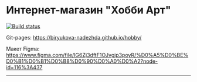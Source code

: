 # Интернет-магазин "Хобби Арт"
[![Build status](https://ci.appveyor.com/api/projects/status/64ykiam3lmib8c6t?svg=true)](https://ci.appveyor.com/project/biryukova-nadezhda/hobby)

Git-pages: https://biryukova-nadezhda.github.io/hobby/

Макет Figma: https://www.figma.com/file/IG6Zj3dftF1OJvgjp3poyR/%D0%A5%D0%BE%D0%B1%D0%B1%D0%B8%D0%90%D0%A0%D0%A2?node-id=116%3A437

---
